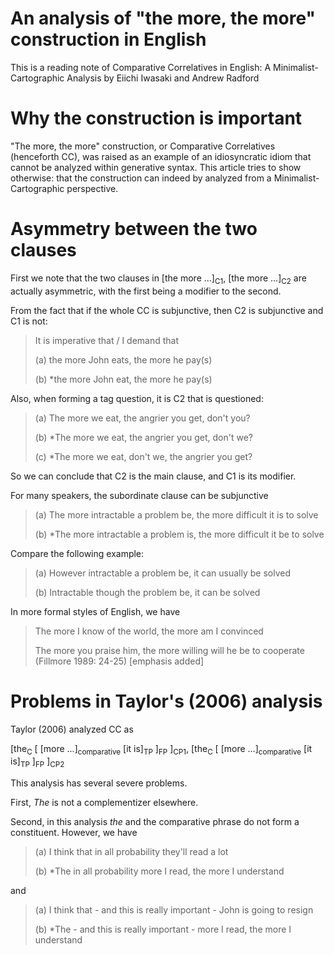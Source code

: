 An analysis of "the more, the more" construction in English
======

This is a reading note of Comparative Correlatives in English: A Minimalist-Cartographic Analysis by Eiichi Iwasaki and Andrew Radford

# Why the construction is important 

"The more, the more" construction, or Comparative Correlatives (henceforth CC), was raised as an example of an idiosyncratic idiom that cannot be analyzed within generative syntax.
This article tries to show otherwise: that the construction can indeed by analyzed from a Minimalist-Cartographic perspective.

# Asymmetry between the two clauses

First we note that the two clauses in [the more ...]<sub>C1</sub>, [the more ...]<sub>C2</sub> are actually asymmetric, with the first being a modifier to the second.

From the fact that if the whole CC is subjunctive, then C2 is subjunctive and C1 is not:

> It is imperative that / I demand that 
> 
>(a) the more John eats, the more he pay(s)
>
>(b) *the more John eat, the more he pay(s)

Also, when forming a tag question, it is C2 that is questioned:

>(a) The more we eat, the angrier you get, don't you?
>
>(b) *The more we eat, the angrier you get, don't we?
>
>(c) *The more we eat, don't we, the angrier you get?

So we can conclude that C2 is the main clause, and C1 is its modifier.

For many speakers, the subordinate clause can be subjunctive
> (a) The more intractable a problem be, the more difficult it is to solve
> 
> (b) *The more intractable a problem is, the more difficult it be to solve

Compare the following example:
> (a) However intractable a problem be, it can usually be solved
> 
> (b) Intractable though the problem be, it can be solved

In more formal styles of English, we have 
> The more I know of the world, the more am I convinced 
> 
> The more you praise him, the more willing will he be to cooperate (Fillmore 1989: 24-25) [emphasis added]

# Problems in Taylor's (2006) analysis

Taylor (2006) analyzed CC as 

[the<sub>C</sub> [ [more ...]<sub>comparative</sub> [it is]<sub>TP</sub> ]<sub>FP</sub> ]<sub>CP1</sub>,
[the<sub>C</sub> [ [more ...]<sub>comparative</sub> [it is]<sub>TP</sub> ]<sub>FP</sub> ]<sub>CP2</sub>

This analysis has several severe problems. 

First, *The* is not a complementizer elsewhere.

Second, in this analysis *the* and the comparative phrase do not form a constituent. However, we have 
> (a) I think that in all probability they'll read a lot
> 
> (b) *The in all probability more I read, the more I understand

and
> (a) I think that - and this is really important - John is going to resign
> 
> (b) *The - and this is really important - more I read, the more I understand

